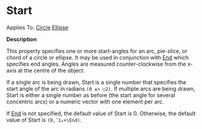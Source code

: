 




<h1 class="heading"><span class="name">Start</span></h1>

Applies To: [Circle](./circle.md) [Ellipse](./ellipse.md)


**Description**


This property specifies one or more start-angles for an arc, pie-slice, or chord of a circle or ellipse. It may be used in conjunction with [End](end.md) which specifies end angles. Angles are measured counter-clockwise from the x-axis at the centre of the object.


If a single arc is being drawn, Start is a single number that specifies the start angle of the arc in radians `(0 ⍎> ○2)`. If multiple arcs are being drawn, Start is either a single number as before (the start angle for several concentric arcs) or a numeric vector with one element per arc.


If [End](end.md) is not specified, the default value of Start is 0. Otherwise, the default value of Start is `(0,¯1↓+\End)`.



